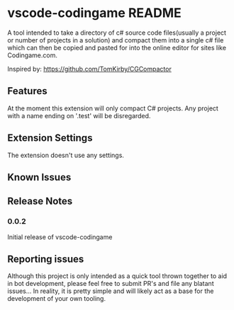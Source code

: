# vscode-codingame README

A tool intended to take a directory of c# source code files(usually a project or number of projects in a solution) and compact them into a single c# file which can then be copied and pasted for into the online editor for sites like Codingame.com.

Inspired by: https://github.com/TomKirby/CGCompactor

## Features

At the moment this extension will only compact C# projects.
Any project with a name ending on '.test' will be disregarded.


## Extension Settings

The extension doesn't use any settings.

## Known Issues


## Release Notes

### 0.0.2

Initial release of vscode-codingame

## Reporting issues

Although this project is only intended as a quick tool thrown together to aid in bot development, please feel free to submit PR's and file any blatant issues... 
In reality, it is pretty simple and will likely act as a base for the development of your own tooling.